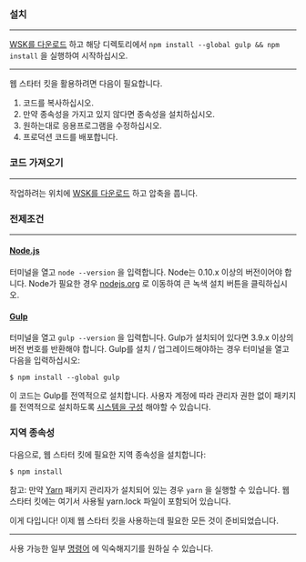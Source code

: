 ### 설치

---

[WSK를 다운로드](https://github.com/google/web-starter-kit/releases/tag/v0.6.5) 하고 해당 디렉토리에서 `npm install --global gulp && npm install` 을 실행하여 시작하십시오.

---

웹 스타터 킷을 활용하려면 다음이 필요합니다.

1. 코드를 복사하십시오.
2. 만약 종속성을 가지고 있지 않다면 종속성을 설치하십시오.
3. 원하는대로 응용프로그램을 수정하십시오.
4. 프로덕션 코드를 배포합니다.

### 코드 가져오기

---

작업하려는 위치에 [WSK를 다운로드](https://github.com/google/web-starter-kit/releases/tag/v0.6.5) 하고 압축을 풉니다.

### 전제조건

---

#### [Node.js](https://nodejs.org/en/) 

터미널을 열고 `node --version` 을 입력합니다. Node는 0.10.x 이상의 버전이어야 합니다. Node가 필요한 경우 [nodejs.org](https://nodejs.org/en/) 로 이동하여 큰 녹색 설치 버튼을 클릭하십시오.

#### [Gulp](https://gulpjs.com/)

터미널을 열고 `gulp --version` 을 입력합니다. Gulp가 설치되어 있다면 3.9.x 이상의 버전 번호를 반환해야 합니다. Gulp를 설치 / 업그레이드해야하는 경우 터미널을 열고 다음을 입력하십시오:

`$ npm install --global gulp`

이 코드는 Gulp를 전역적으로 설치합니다. 사용자 계정에 따라 관리자 권한 없이 패키지를 전역적으로 설치하도록 [시스템을 구성](https://github.com/sindresorhus/guides/blob/master/npm-global-without-sudo.md) 해야할 수 있습니다.

### 지역 종속성

다음으로, 웹 스타터 킷에 필요한 지역 종속성을 설치합니다:

`$ npm install`

참고: 만약 [Yarn](https://yarnpkg.com/) 패키지 관리자가 설치되어 있는 경우 `yarn` 을 실행할 수 있습니다. 웹 스타터 킷에는 여기서 사용될 yarn.lock 파일이 포함되어 있습니다.

이게 다입니다! 이제 웹 스타터 킷을 사용하는데 필요한 모든 것이 준비되었습니다.

---

사용 가능한 일부 [명령어](https://github.com/google/web-starter-kit/blob/master/docs/commands.md) 에 익숙해지기를 원하실 수 있습니다.